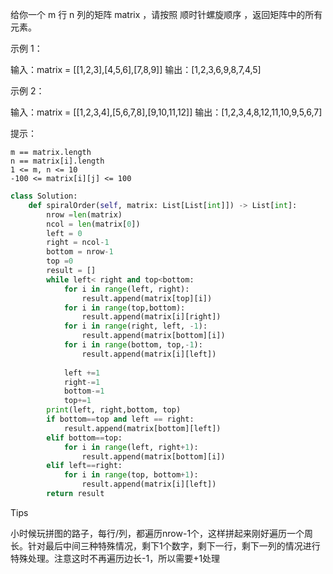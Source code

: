 给你一个 m 行 n 列的矩阵 matrix ，请按照 顺时针螺旋顺序 ，返回矩阵中的所有元素。

 

示例 1：

输入：matrix = [[1,2,3],[4,5,6],[7,8,9]]
输出：[1,2,3,6,9,8,7,4,5]

示例 2：

输入：matrix = [[1,2,3,4],[5,6,7,8],[9,10,11,12]]
输出：[1,2,3,4,8,12,11,10,9,5,6,7]

 

提示：

    m == matrix.length
    n == matrix[i].length
    1 <= m, n <= 10
    -100 <= matrix[i][j] <= 100



```python
class Solution:
    def spiralOrder(self, matrix: List[List[int]]) -> List[int]:
        nrow =len(matrix)
        ncol = len(matrix[0])
        left = 0 
        right = ncol-1
        bottom = nrow-1
        top =0
        result = [] 
        while left< right and top<bottom:
            for i in range(left, right):
                result.append(matrix[top][i])
            for i in range(top,bottom):
                result.append(matrix[i][right])
            for i in range(right, left, -1):
                result.append(matrix[bottom][i])
            for i in range(bottom, top,-1):
                result.append(matrix[i][left])
            
            left +=1
            right-=1
            bottom-=1
            top+=1
        print(left, right,bottom, top)
        if bottom==top and left == right:
            result.append(matrix[bottom][left])
        elif bottom==top:
            for i in range(left, right+1):
                result.append(matrix[bottom][i])
        elif left==right:
            for i in range(top, bottom+1):
                result.append(matrix[i][left])
        return result 

`````



Tips

小时候玩拼图的路子，每行/列，都遍历nrow-1个，这样拼起来刚好遍历一个周长。针对最后中间三种特殊情况，剩下1个数字，剩下一行，剩下一列的情况进行特殊处理。注意这时不再遍历边长-1，所以需要+1处理







